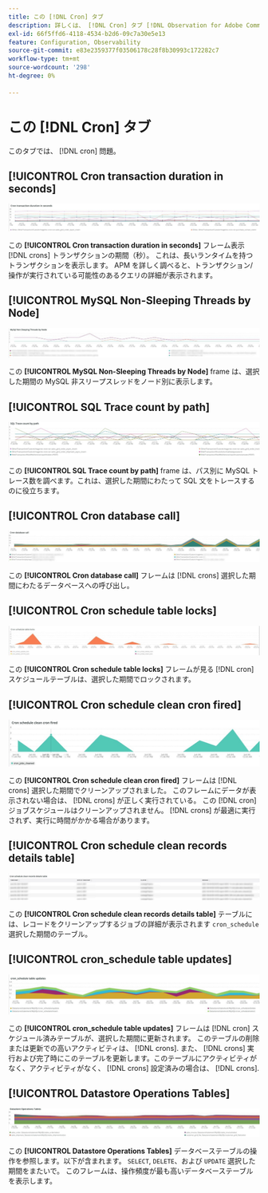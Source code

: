 ```yaml
---
title: この [!DNL Cron] タブ
description: 詳しくは、 [!DNL Cron] タブ [!DNL Observation for Adobe Commerce].
exl-id: 66f5ffd6-4118-4534-b2d6-09c7a30e5e13
feature: Configuration, Observability
source-git-commit: e83e2359377f03506178c28f8b30993c172282c7
workflow-type: tm+mt
source-wordcount: '298'
ht-degree: 0%

---
```


# この [!DNL Cron] タブ

このタブでは、 [!DNL cron] 問題。

## [!UICONTROL Cron transaction duration in seconds]

![Cron トランザクションの時間（秒）](../../assets/tools/observation-for-adobe-commerce/cron-tab-1.jpg)

この **[!UICONTROL Cron transaction duration in seconds]** フレーム表示 [!DNL crons] トランザクションの期間（秒）。 これは、長いランタイムを持つトランザクションを表示します。 APM を詳しく調べると、トランザクション/操作が実行されている可能性のあるクエリの詳細が表示されます。

## [!UICONTROL MySQL Non-Sleeping Threads by Node]

![ノード別の MySQL 非スリープスレッド](../../assets/tools/observation-for-adobe-commerce/cron-tab-2.jpg)

この **[!UICONTROL MySQL Non-Sleeping Threads by Node]** frame は、選択した期間の MySQL 非スリープスレッドをノード別に表示します。

## [!UICONTROL SQL Trace count by path]

![パス別の SQL トレース数](../../assets/tools/observation-for-adobe-commerce/cron-tab-3.jpg)

この **[!UICONTROL SQL Trace count by path]** frame は、パス別に MySQL トレース数を調べます。これは、選択した期間にわたって SQL 文をトレースするのに役立ちます。

## [!UICONTROL Cron database call]

![Cron データベース呼び出し](../../assets/tools/observation-for-adobe-commerce/cron-tab-4.jpg)

この **[!UICONTROL Cron database call]** フレームは [!DNL crons] 選択した期間にわたるデータベースへの呼び出し。

## [!UICONTROL Cron schedule table locks]

![Cron スケジュールテーブルのロック](../../assets/tools/observation-for-adobe-commerce/cron-tab-5.jpg)

この **[!UICONTROL Cron schedule table locks]** フレームが見る [!DNL cron] スケジュールテーブルは、選択した期間でロックされます。

## [!UICONTROL Cron schedule clean cron fired]

![Cron スケジュールテーブルのロック](../../assets/tools/observation-for-adobe-commerce/cron-tab-6.jpg)

この **[!UICONTROL Cron schedule clean cron fired]** フレームは [!DNL crons] 選択した期間でクリーンアップされました。 このフレームにデータが表示されない場合は、 [!DNL crons] が正しく実行されている。 この [!DNL cron] ジョブスケジュールはクリーンアップされません。 [!DNL crons] が最適に実行されず、実行に時間がかかる場合があります。

## [!UICONTROL Cron schedule clean records details table]

![Cron スケジュールのレコードのクリーン詳細テーブル](../../assets/tools/observation-for-adobe-commerce/cron-tab-7.jpg)

この **[!UICONTROL Cron schedule clean records details table]** テーブルには、レコードをクリーンアップするジョブの詳細が表示されます `cron_schedule` 選択した期間のテーブル。

## [!UICONTROL cron_schedule table updates]

![cron_schedule テーブルの更新](../../assets/tools/observation-for-adobe-commerce/cron-tab-8.jpg)

この **[!UICONTROL cron_schedule table updates]** フレームは [!DNL cron] スケジュール済みテーブルが、選択した期間に更新されます。 このテーブルの削除または更新での高いアクティビティは、 [!DNL crons]. また、 [!DNL crons] 実行および完了時にこのテーブルを更新します。このテーブルにアクティビティがなく、アクティビティがなく、 [!DNL crons] 設定済みの場合は、 [!DNL crons].

## [!UICONTROL Datastore Operations Tables]

![データストア操作テーブル](../../assets/tools/observation-for-adobe-commerce/cron-tab-9.jpg)

この **[!UICONTROL Datastore Operations Tables]** データベーステーブルの操作を参照します。以下が含まれます。 `SELECT`, `DELETE`、および `UPDATE` 選択した期間をまたいで。 このフレームは、操作頻度が最も高いデータベーステーブルを表示します。
